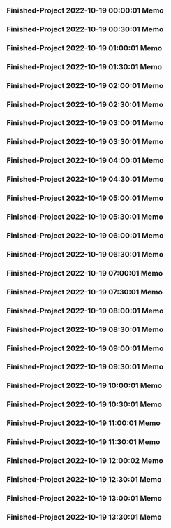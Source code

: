 ### Finished-Project 2022-10-19 00:00:01 Memo
### Finished-Project 2022-10-19 00:30:01 Memo
### Finished-Project 2022-10-19 01:00:01 Memo
### Finished-Project 2022-10-19 01:30:01 Memo
### Finished-Project 2022-10-19 02:00:01 Memo
### Finished-Project 2022-10-19 02:30:01 Memo
### Finished-Project 2022-10-19 03:00:01 Memo
### Finished-Project 2022-10-19 03:30:01 Memo
### Finished-Project 2022-10-19 04:00:01 Memo
### Finished-Project 2022-10-19 04:30:01 Memo
### Finished-Project 2022-10-19 05:00:01 Memo
### Finished-Project 2022-10-19 05:30:01 Memo
### Finished-Project 2022-10-19 06:00:01 Memo
### Finished-Project 2022-10-19 06:30:01 Memo
### Finished-Project 2022-10-19 07:00:01 Memo
### Finished-Project 2022-10-19 07:30:01 Memo
### Finished-Project 2022-10-19 08:00:01 Memo
### Finished-Project 2022-10-19 08:30:01 Memo
### Finished-Project 2022-10-19 09:00:01 Memo
### Finished-Project 2022-10-19 09:30:01 Memo
### Finished-Project 2022-10-19 10:00:01 Memo
### Finished-Project 2022-10-19 10:30:01 Memo
### Finished-Project 2022-10-19 11:00:01 Memo
### Finished-Project 2022-10-19 11:30:01 Memo
### Finished-Project 2022-10-19 12:00:02 Memo
### Finished-Project 2022-10-19 12:30:01 Memo
### Finished-Project 2022-10-19 13:00:01 Memo
### Finished-Project 2022-10-19 13:30:01 Memo
